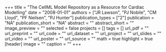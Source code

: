 +++
title = "The CellML Model Repository as a Resource for Cardiac Modelling"
date = "2008-01-01"
authors = ["JR Lawson", "PJ Nobile", "CM Lloyd", "PF Neilsen", "PJ Hunter"]
publication_types = ["2"]
publication = "NA"
publication_short = "NA"
abstract = ""
abstract_short = ""
image_preview = ""
selected = false
projects = []
tags = []
url_pdf = ""
url_preprint = ""
url_code = ""
url_dataset = ""
url_project = ""
url_slides = ""
url_video = ""
url_poster = ""
url_source = ""
math = true
highlight = true
[header]
image = ""
caption = ""
+++
